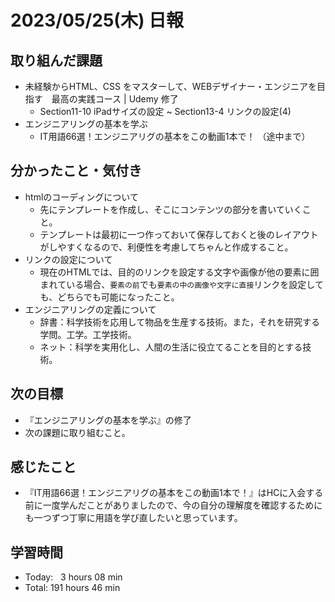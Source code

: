 # 2023/05/25(木) 日報
## 取り組んだ課題
- 未経験からHTML、CSS をマスターして、WEBデザイナー・エンジニアを目指す　最高の実践コース | Udemy 修了
  - Section11-10 iPadサイズの設定 ~ Section13-4 リンクの設定(4)
- エンジニアリングの基本を学ぶ
  - IT用語66選！エンジニアリグの基本をこの動画1本で！ （途中まで）

## 分かったこと・気付き
- htmlのコーディングについて
  - 先にテンプレートを作成し、そこにコンテンツの部分を書いていくこと。
  - テンプレートは最初に一つ作っておいて保存しておくと後のレイアウトがしやすくなるので、利便性を考慮してちゃんと作成すること。
- リンクの設定について
  - 現在のHTMLでは、目的のリンクを設定する文字や画像が他の要素に囲まれている場合、`要素の前`でも`要素の中の画像や文字に直接`リンクを設定しても、どちらでも可能になったこと。
- エンジニアリングの定義について
  - 辞書：科学技術を応用して物品を生産する技術。また，それを研究する学問。工学。工学技術。
  - ネット：科学を実用化し、人間の生活に役立てることを目的とする技術。

## 次の目標
- 『エンジニアリングの基本を学ぶ』の修了
- 次の課題に取り組むこと。

## 感じたこと
- 『IT用語66選！エンジニアリグの基本をこの動画1本で！』はHCに入会する前に一度学んだことがありましたので、今の自分の理解度を確認するためにも一つずつ丁寧に用語を学び直したいと思っています。

## 学習時間
- Today:&nbsp;&nbsp; 3 hours 08 min
- Total: 191 hours 46 min
